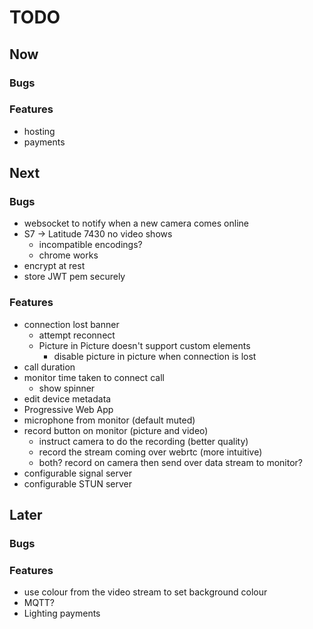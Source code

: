 # TODO
## Now
### Bugs

### Features
- hosting
- payments

## Next
### Bugs
- websocket to notify when a new camera comes online
- S7 -> Latitude 7430 no video shows
    - incompatible encodings?
    - chrome works
- encrypt at rest
- store JWT pem securely

### Features
- connection lost banner
    - attempt reconnect
    - Picture in Picture doesn't support custom elements
        - disable picture in picture when connection is lost
- call duration
- monitor time taken to connect call
    - show spinner
- edit device metadata
- Progressive Web App
- microphone from monitor (default muted)
- record button on monitor (picture and video)
    - instruct camera to do the recording (better quality)
    - record the stream coming over webrtc (more intuitive)
    - both? record on camera then send over data stream to monitor?
- configurable signal server
- configurable STUN server

## Later
### Bugs
### Features
- use colour from the video stream to set background colour
- MQTT?
- Lighting payments
